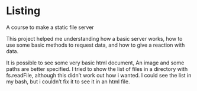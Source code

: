 # Listing
A course to make a static file server

This project helped me understanding how a basic server works, 
how to use some basic methods to request data, 
and how to give a reaction with data. 

It is possible to see some very basic html document, 
An image and some paths are better specified. 
I tried to show the list of files in a directory with fs.readFile, 
although this didn’t work out how i wanted. 
I could see the list in my bash, 
but i couldn’t fix it to see it in an html file.
